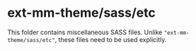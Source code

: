 # ext-mm-theme/sass/etc

This folder contains miscellaneous SASS files. Unlike `"ext-mm-theme/sass/etc"`, these files
need to be used explicitly.
